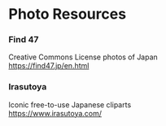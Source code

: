 # Photo Resources

### Find 47
Creative Commons License photos of Japan  
https://find47.jp/en.html

### Irasutoya 
Iconic free-to-use Japanese cliparts  
https://www.irasutoya.com/
